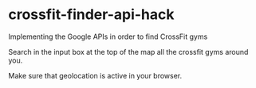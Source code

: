 # crossfit-finder-api-hack
Implementing the Google APIs in order to find CrossFit gyms

Search in the input box at the top of the map all the crossfit gyms around you.

Make sure that geolocation is active in your browser.
